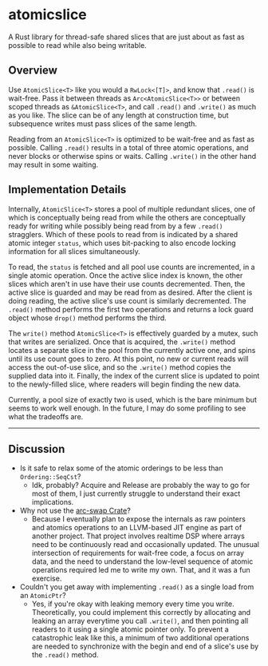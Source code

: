# atomicslice

A Rust library for thread-safe shared slices that are just about as fast as possible to read while also being writable.

## Overview

Use `AtomicSlice<T>` like you would a `RwLock<[T]>`, and know that `.read()` is wait-free. Pass it between threads as `Arc<AtomicSlice<T>>` or between scoped threads as `&AtomicSlice<T>`, and call `.read()` and `.write()` as much as you like. The slice can be of any length at construction time, but subsequence writes must pass slices of the same length.

Reading from an `AtomicSlice<T>` is optimized to be wait-free and as fast as possible. Calling `.read()` results in a total of three atomic operations, and never blocks or otherwise spins or waits. Calling `.write()` in the other hand may result in some waiting.

## Implementation Details

Internally, `AtomicSlice<T>` stores a pool of multiple redundant slices, one of which is conceptually being read from while the others are conceptually ready for writing while possibly being read from by a few `.read()` stragglers. Which of these pools to read from is indicated by a shared atomic integer `status`, which uses bit-packing to also encode locking information for all slices simultaneously.

To read, the `status` is fetched and all pool use counts are incremented, in a single atomic operation. Once the active slice index is known, the other slices which aren't in use have their use counts decremented. Then, the active slice is guarded and may be read from as desired. After the client is doing reading, the active slice's use count is similarly decremented. The `.read()` method performs the first two operations and returns a lock guard object whose `drop()` method performs the third.

The `write()` method `AtomicSlice<T>` is effectively guarded by a mutex, such that writes are serialized. Once that is acquired, the `.write()` method locates a separate slice in the pool from the currently active one, and spins until its use count goes to zero. At this point, no new or current reads will access the out-of-use slice, and so the `.write()` method copies the supplied data into it. Finally, the index of the current slice is updated to point to the newly-filled slice, where readers will begin finding the new data.

Currently, a pool size of exactly two is used, which is the bare minimum but seems to work well enough. In the future, I may do some profiling to see what the tradeoffs are.

---

## Discussion

-   Is it safe to relax some of the atomic orderings to be less than `Ordering::SeqCst`?
    -   Idk, probably? Acquire and Release are probably the way to go for most of them, I just currently struggle to understand their exact implications.
-   Why not use the [arc-swap Crate](https://github.com/vorner/arc-swap)?
    -   Because I eventually plan to expose the internals as raw pointers and atomics operations to an LLVM-based JIT engine as part of another project. That project involves realtime DSP where arrays need to be continuously read and occasionally updated. The unusual intersection of requirements for wait-free code, a focus on array data, and the need to understand the low-level sequence of atomic operations required led me to write my own. That, and it was a fun exercise.
-   Couldn't you get away with implementing `.read()` as a single load from an `AtomicPtr`?
    -   Yes, if you're okay with leaking memory every time you write. Theoretically, you could implement this correctly by allocating and leaking an array everytime you call `.write()`, and then pointing all readers to it using a single atomic pointer only. To prevent a catastrophic leak like this, a minimum of two additional operations are needed to synchronize with the begin and end of a slice's use by the `.read()` method.
